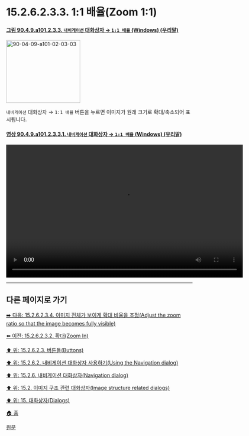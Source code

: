 # 15.2.6.2.3.3. 1:1 배율(Zoom 1:1)

<a id="90-04-09-a101-02-03-03"></a>

#### [그림 90.4.9.a101.2.3.3. `내비게이션` 대화상자 → `1:1 배율` (Windows) (우리말)](./90-04-0009-navigation.md#90-04-09-a101-02-03-03)
<img width="200" height="170" alt="90-04-09-a101-02-03-03" src="https://github.com/wonder13662/gimp/assets/15767104/b54f068b-7df4-4ad9-9793-f5fdbc036ad8" />

`내비게이션` 대화상자 → `1:1 배율` 버튼을 누르면 이미지가 원래 크기로 확대/축소되어 표시됩니다.

<a id="90-04-09-a101-02-03-03-01"></a>

#### [영상 90.4.9.a101.2.3.3.1. `내비게이션` 대화상자 → `1:1 배율` (Windows) (우리말)](./90-04-0009-navigation.md#90-04-09-a101-02-03-03-01)
<video controls="controls" width="640" height="360" src="https://github.com/wonder13662/gimp/assets/15767104/7d32f964-9c42-4123-a289-e5151710c0bc"></video>

***

## 다른 페이지로 가기

[➡️ 다음: 15.2.6.2.3.4. 이미지 전체가 보이게 확대 비율을 조정(Adjust the zoom ratio so that the image becomes fully visible)](./15-02-06-02-03-04-zoom_full_visible_image.md)

[⬅️ 이전: 15.2.6.2.3.2. 확대(Zoom In)](./15-02-06-02-03-02-zoom_in.md)

[⬆️ 위: 15.2.6.2.3. 버튼들(Buttons)](./15-02-06-02-03-00-buttons.md)

[⬆️ 위: 15.2.6.2. 내비게이션 대화상자 사용하기(Using the Navigation dialog)](./15-02-06-02-00-using_the_navigation_dialog.md)

[⬆️ 위: 15.2.6. 내비게이션 대화상자(Navigation dialog)](./15-02-06-00-navigation-dialog.md)

[⬆️ 위: 15.2. 이미지 구조 관련 대화상자(Image structure related dialogs)](./15-02-00-image-structure-related-dialogs.md)

[⬆️ 위: 15. 대화상자(Dialogs)](./15-00-dialogs.md)

[🏠 홈](./00-home.md)

[원문](https://docs.gimp.org/2.10/ko/gimp-navigation-dialog.html#idm18955)